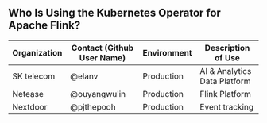 ## Who Is Using the Kubernetes Operator for Apache Flink?

| Organization | Contact (Github User Name) | Environment | Description of Use           |
| ------------ | -------------------------- | ----------- | ---------------------------- |
| SK telecom   | @elanv                     | Production  | AI & Analytics Data Platform |
| Netease      | @ouyangwulin               | Production  | Flink Platform               |
| Nextdoor     | @pjthepooh                 | Production  | Event tracking               |
